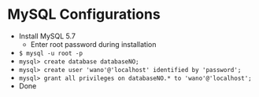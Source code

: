 # MySQL Configurations

* Install MySQL 5.7
  * Enter root password during installation 
* `$ mysql -u root -p`
* `mysql> create database databaseNO;`
* `mysql> create user 'wano'@'localhost' identified by 'password';`
* `mysql> grant all privileges on databaseNO.* to 'wano'@'localhost';`
* Done

